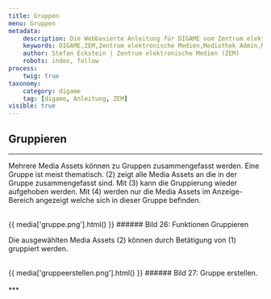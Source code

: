 ```yaml
---
title: Gruppen
menu: Gruppen
metadata:
    description: Die Webbasierte Anleitung für DIGAME vom Zentrum elektronische Medien ZEM.
    keywords: DIGAME,ZEM,Zentrum elektronische Medien,Mediathek Admin,Mediathek,Bilddatenbank,Bildverwaltung,Bundesverwaltung,Eidgenossenschaft,Schweizerische Eidgenossenschaft,VBS,Bundesamt für Verteidigung, Bevölkerungsschutz und Sport
    author: Stefan Eckstein | Zentrum elektronische Medien (ZEM)
    robots: index, follow
process:
	twig: true
taxonomy:
    category: digame
    tag: [digame, Anleitung, ZEM]
visible: true
---
```


## Gruppieren
***
Mehrere Media Assets können zu Gruppen zusammengefasst werden. Eine Gruppe ist meist thematisch.
(2) zeigt alle Media Assets an die in der Gruppe zusammengefasst sind. Mit (3) kann die Gruppierung wieder aufgehoben werden. Mit (4) werden nur die Media Assets im Anzeige-Bereich angezeigt welche sich in dieser Gruppe befinden.

<br>
{{ media['gruppe.png'].html() }}
###### Bild 26: Funktionen Gruppieren
<br>

Die ausgewählten Media Assets (2) können durch Betätigung von (1) gruppiert werden.

<br>
{{ media['gruppeerstellen.png'].html() }}
###### Bild 27: Gruppe erstellen.
<br>

<br>
***
